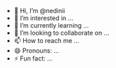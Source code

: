 - 👋 Hi, I’m @nedinii
- 👀 I’m interested in ...
- 🌱 I’m currently learning ...
- 💞️ I’m looking to collaborate on ...
- 📫 How to reach me ...
- 😄 Pronouns: ...
- ⚡ Fun fact: ...

<!---
nedinii/nedinii is a ✨ special ✨ repository because its `README.md` (this file) appears on your GitHub profile.
You can click the Preview link to take a look at your changes.
--->
